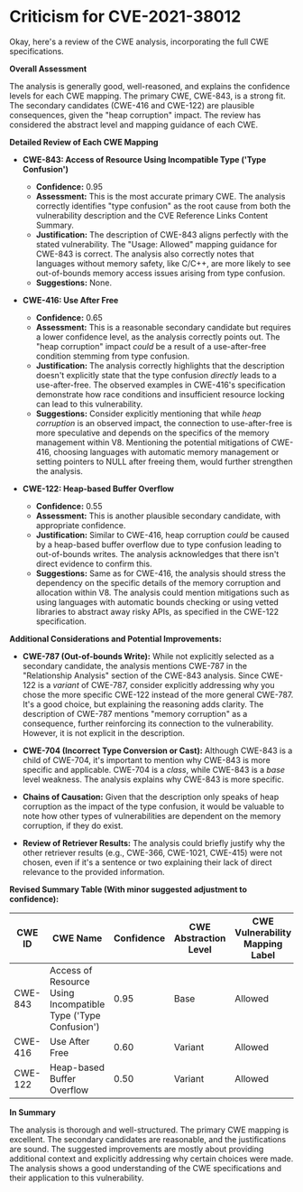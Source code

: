 # Criticism for CVE-2021-38012

Okay, here's a review of the CWE analysis, incorporating the full CWE specifications.

**Overall Assessment**

The analysis is generally good, well-reasoned, and explains the confidence levels for each CWE mapping.  The primary CWE, CWE-843, is a strong fit. The secondary candidates (CWE-416 and CWE-122) are plausible consequences, given the "heap corruption" impact.  The review has considered the abstract level and mapping guidance of each CWE.

**Detailed Review of Each CWE Mapping**

*   **CWE-843: Access of Resource Using Incompatible Type ('Type Confusion')**

    *   **Confidence:** 0.95
    *   **Assessment:** This is the most accurate primary CWE. The analysis correctly identifies "type confusion" as the root cause from both the vulnerability description and the CVE Reference Links Content Summary.
    *   **Justification:** The description of CWE-843 aligns perfectly with the stated vulnerability.  The "Usage: Allowed" mapping guidance for CWE-843 is correct. The analysis also correctly notes that languages without memory safety, like C/C++, are more likely to see out-of-bounds memory access issues arising from type confusion.
    *   **Suggestions:** None.

*   **CWE-416: Use After Free**

    *   **Confidence:** 0.65
    *   **Assessment:** This is a reasonable secondary candidate but requires a lower confidence level, as the analysis correctly points out. The "heap corruption" impact *could* be a result of a use-after-free condition stemming from type confusion.
    *   **Justification:** The analysis correctly highlights that the description doesn't explicitly state that the type confusion *directly* leads to a use-after-free. The observed examples in CWE-416's specification demonstrate how race conditions and insufficient resource locking can lead to this vulnerability.
    *   **Suggestions:** Consider explicitly mentioning that while *heap corruption* is an observed impact, the connection to use-after-free is more speculative and depends on the specifics of the memory management within V8. Mentioning the potential mitigations of CWE-416, choosing languages with automatic memory management or setting pointers to NULL after freeing them, would further strengthen the analysis.

*   **CWE-122: Heap-based Buffer Overflow**

    *   **Confidence:** 0.55
    *   **Assessment:**  This is another plausible secondary candidate, with appropriate confidence.
    *   **Justification:** Similar to CWE-416, heap corruption *could* be caused by a heap-based buffer overflow due to type confusion leading to out-of-bounds writes. The analysis acknowledges that there isn't direct evidence to confirm this.
    *   **Suggestions:** Same as for CWE-416, the analysis should stress the dependency on the specific details of the memory corruption and allocation within V8. The analysis could mention mitigations such as using languages with automatic bounds checking or using vetted libraries to abstract away risky APIs, as specified in the CWE-122 specification.

**Additional Considerations and Potential Improvements:**

*   **CWE-787 (Out-of-bounds Write):**  While not explicitly selected as a secondary candidate, the analysis mentions CWE-787 in the "Relationship Analysis" section of the CWE-843 analysis. Since CWE-122 is a *variant* of CWE-787, consider explicitly addressing why you chose the more specific CWE-122 instead of the more general CWE-787. It's a good choice, but explaining the reasoning adds clarity. The description of CWE-787 mentions "memory corruption" as a consequence, further reinforcing its connection to the vulnerability. However, it is not explicit in the description.

*   **CWE-704 (Incorrect Type Conversion or Cast):** Although CWE-843 is a child of CWE-704, it's important to mention why CWE-843 is more specific and applicable.  CWE-704 is a *class*, while CWE-843 is a *base* level weakness. The analysis explains why CWE-843 is more specific.

*   **Chains of Causation:** Given that the description only speaks of heap corruption as the impact of the type confusion, it would be valuable to note how other types of vulnerabilities are dependent on the memory corruption, if they do exist.

*   **Review of Retriever Results:** The analysis could briefly justify why the other retriever results (e.g., CWE-366, CWE-1021, CWE-415) were not chosen, even if it's a sentence or two explaining their lack of direct relevance to the provided information.

**Revised Summary Table (With minor suggested adjustment to confidence):**

| CWE ID | CWE Name | Confidence | CWE Abstraction Level | CWE Vulnerability Mapping Label | CWE-Vulnerability Mapping Notes |
|---|---|---|---|---|---|
| CWE-843 | Access of Resource Using Incompatible Type ('Type Confusion') | 0.95 | Base | Allowed | Primary CWE |
| CWE-416 | Use After Free | 0.60 | Variant | Allowed | Secondary Candidate |
| CWE-122 | Heap-based Buffer Overflow | 0.50 | Variant | Allowed | Secondary Candidate |

**In Summary**

The analysis is thorough and well-structured.  The primary CWE mapping is excellent. The secondary candidates are reasonable, and the justifications are sound. The suggested improvements are mostly about providing additional context and explicitly addressing why certain choices were made. The analysis shows a good understanding of the CWE specifications and their application to this vulnerability.